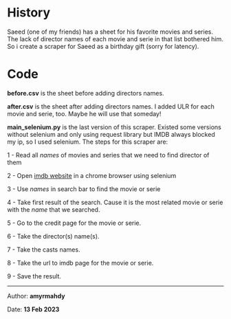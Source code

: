 # History 

Saeed (one of my friends) has a sheet for his favorite movies and series. The lack of director names of each movie and serie in that list bothered him. So i create a scraper for Saeed as a birthday gift (sorry for latency).

# Code

**before.csv** is the sheet before adding directors names.

**after.csv** is the sheet after adding directors names. I added ULR for each movie and serie, too. Maybe he will use that someday!

**main_selenium.py** is the last version of this scraper. Existed some versions without selenium and only using request library but IMDB always blocked my ip, so I used selenium. The steps for this scraper are:

1 - Read all *names* of movies and series that we need to find director of them

2 - Open [imdb website](https://www.imdb.com/) in a chrome browser using selenium

3 - Use *names* in search bar to find the movie or serie

4 - Take first result of the search. Cause it is the most related movie or serie with the *name* that we searched. 

5 - Go to the credit page for the movie or serie.

6 - Take the director(s) name(s).

7 - Take the casts names.

8 - Take the url to imdb page for the movie or serie.

9 - Save the result.

---
Author: **amyrmahdy**

Date: **13 Feb 2023**


